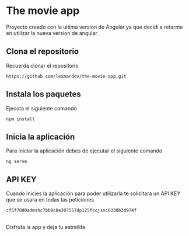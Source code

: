 # The movie app

Proyecto creado con la ultima version de Angular ya que decidí a retarme en utilizar la nueva version de angular.

## Clona el repositorio

Recuerda clonar el repositorio

```
https://github.com/lexmardev/the-movie-app.git
```

## Instala los paquetes

Ejecuta el siguiente comando

```
npm install
```

## Inicia la aplicación

Para iniciar la aplicación debes de ejecutar el siguiente comando

```
ng serve
```

## API KEY

Cuando inicies la aplicación para poder utilizarla te solicitara un API KEY que se usara en todas las peticiones

```
cf5f70d0admshc7bb9c8e307557dp125fccjsnc6330b3d974f
```

##

Disfruta la app y deja tu estrellita
